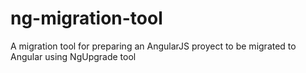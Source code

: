 # ng-migration-tool
A migration tool for preparing an AngularJS proyect to be migrated to Angular using NgUpgrade tool

